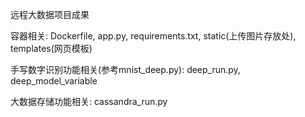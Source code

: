 远程大数据项目成果

容器相关: Dockerfile, app.py, requirements.txt, static(上传图片存放处), templates(网页模板) 

手写数字识别功能相关(参考mnist_deep.py): deep_run.py, deep_model_variable 

大数据存储功能相关: cassandra_run.py
